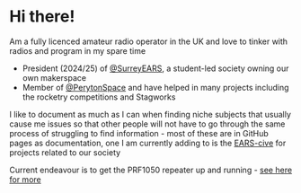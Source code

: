 # Hi there!

Am a fully licenced amateur radio operator in the UK and love to tinker with radios and program in my spare time

- President (2024/25) of [@SurreyEARS](https://github.com/SurreyEARS), a student-led society owning our own makerspace
- Member of [@PerytonSpace](https://github.com/PerytonSpace) and have helped in many projects including the rocketry competitions and Stagworks

I like to document as much as I can when finding niche subjects that usually cause me issues so that other people will not have to go through the same process of struggling to find information - most of these are in GitHub pages as documentation, one I am currently adding to is the [EARS-cive](https://aircraftanorak.github.io/EARS-cive/) for projects related to our society

Current endeavour is to get the PRF1050 repeater up and running - [see here for more](https://github.com/AircraftAnorak/PRF1050)
